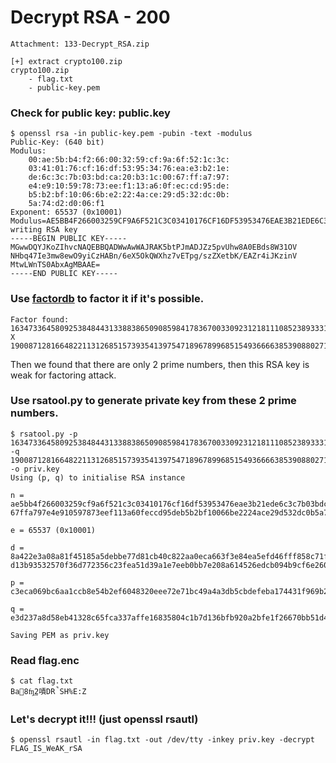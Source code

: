 # Decrypt RSA - 200
```
Attachment: 133-Decrypt_RSA.zip
```
```
[+] extract crypto100.zip 
crypto100.zip
	- flag.txt
	- public-key.pem
```

### Check for public key: public.key
```
$ openssl rsa -in public-key.pem -pubin -text -modulus
Public-Key: (640 bit)
Modulus:
    00:ae:5b:b4:f2:66:00:32:59:cf:9a:6f:52:1c:3c:
    03:41:01:76:cf:16:df:53:95:34:76:ea:e3:b2:1e:
    de:6c:3c:7b:03:bd:ca:20:b3:1c:00:67:ff:a7:97:
    e4:e9:10:59:78:73:ee:f1:13:a6:0f:ec:cd:95:de:
    b5:b2:bf:10:06:6b:e2:22:4a:ce:29:d5:32:dc:0b:
    5a:74:d2:d0:06:f1
Exponent: 65537 (0x10001)
Modulus=AE5BB4F266003259CF9A6F521C3C03410176CF16DF53953476EAE3B21EDE6C3C7B03BDCA20B31C0067FFA797E4E910597873EEF113A60FECCD95DEB5B2BF10066BE2224ACE29D532DC0B5A74D2D006F1
writing RSA key
-----BEGIN PUBLIC KEY-----
MGwwDQYJKoZIhvcNAQEBBQADWwAwWAJRAK5btPJmADJZz5pvUhw8A0EBds8W31OV
NHbq47Ie3mw8ewO9yiCzHABn/6eX5OkQWXhz7vETpg/szZXetbK/EAZr4iJKzinV
MtwLWnTS0AbxAgMBAAE=
-----END PUBLIC KEY-----
```

### Use [factordb](https://factordb.com/index.php?query=3107418240490043721350750035888567930037346022842727545720161948823206440518081504556346829671723286782437916272838033415471073108501919548529007337724822783525742386454014691736602477652346609) to factor it if it's possible.
```
Factor found: 1634733645809253848443133883865090859841783670033092312181110852389333100104508151212118167511579 X 1900871281664822113126851573935413975471896789968515493666638539088027103802104498957191261465571
```
Then we found that there are only 2 prime numbers, then this RSA key is weak for factoring attack.



### Use rsatool.py to generate private key from these 2 prime numbers.
```
$ rsatool.py -p 1634733645809253848443133883865090859841783670033092312181110852389333100104508151212118167511579 -q 1900871281664822113126851573935413975471896789968515493666638539088027103802104498957191261465571 -o priv.key
Using (p, q) to initialise RSA instance

n =
ae5bb4f266003259cf9a6f521c3c03410176cf16df53953476eae3b21ede6c3c7b03bdca20b31c00
67ffa797e4e910597873eef113a60feccd95deb5b2bf10066be2224ace29d532dc0b5a74d2d006f1

e = 65537 (0x10001)

d =
8a422e3a08a81f45185a5debbe77d81cb40c822aa0eca663f3e84ea5efd46fff858c71f2d5fb3137
d13b93532570f36d772356c23fea51d39a1e7eeb0bb7e208a614526edcb094b9cf6e260ade687c01

p =
c3eca069bc6aa1ccb8e54b2ef6048320eee72e71bc49a4a3db5cbdefeba174431f969b29548be21b

q =
e3d237a8d58eb41328c65fca337affe16835804c1b7d136bfb920a2bfe1f26670bb51d47b0242be3

Saving PEM as priv.key
```

### Read flag.enc
```
$ cat flag.txt 
Ba8ʩ͢2嘖DR̚SH%E:Z
```
### Let's decrypt it!!! (just openssl rsautl)
```
$ openssl rsautl -in flag.txt -out /dev/tty -inkey priv.key -decrypt
FLAG_IS_WeAK_rSA
```

